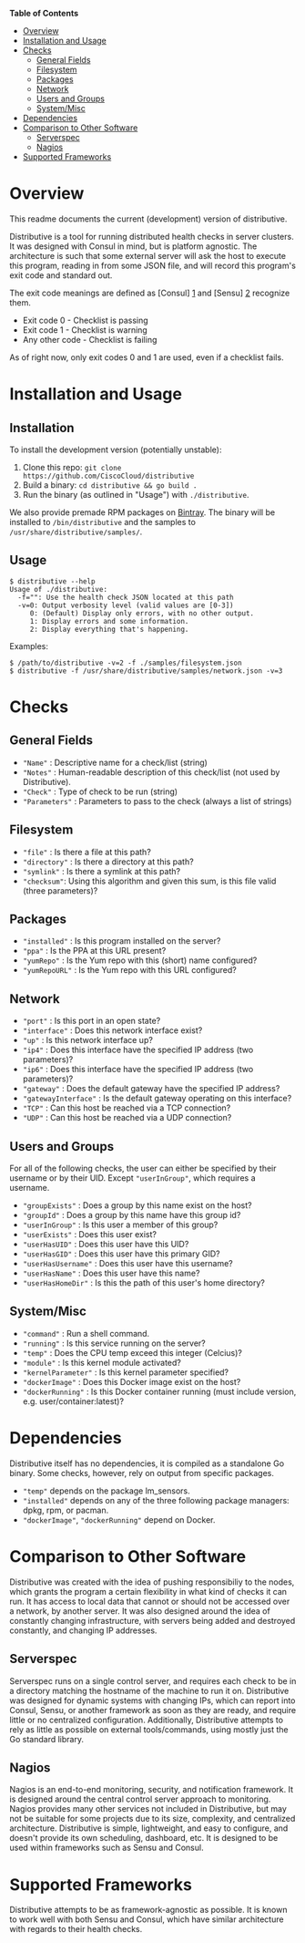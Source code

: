 <!-- markdown-toc start - Don't edit this section. Run M-x markdown-toc/generate-toc again -->
**Table of Contents**

- [Overview](#overview)
- [Installation and Usage](#installation-and-usage)
- [Checks](#checks)
    - [General Fields](#general-fields)
    - [Filesystem](#filesystem)
    - [Packages](#packages)
    - [Network](#network)
    - [Users and Groups](#users-and-groups)
    - [System/Misc](#system/misc)
- [Dependencies](#dependencies)
- [Comparison to Other Software](#comparison-to-other-software)
    - [Serverspec](#serverspec)
    - [Nagios](#nagios)
- [Supported Frameworks](#supported-frameworks)

<!-- markdown-toc end -->

Overview
========

This readme documents the current (development) version of distributive.

Distributive is a tool for running distributed health checks in server clusters.
It was designed with Consul in mind, but is platform agnostic.  The architecture
is such that some external server will ask the host to execute this program,
reading in from some JSON file, and will record this
program's exit code and standard out.

The exit code meanings are defined as [Consul] [1] and [Sensu] [2] recognize
them.

 * Exit code 0 - Checklist is passing
 * Exit code 1 - Checklist is warning
 * Any other code - Checklist is failing

As of right now, only exit codes 0 and 1 are used, even if a checklist fails.

Installation and Usage
======================

Installation
------------
To install the development version (potentially unstable):
 1. Clone this repo: `git clone https://github.com/CiscoCloud/distributive`
 2. Build a binary: `cd distributive && go build .`
 3. Run the binary (as outlined in "Usage") with `./distributive`.

We also provide premade RPM packages on
[Bintray](https://bintray.com/ciscocloud/rpm/Distributive/view#files). The
binary will be installed to `/bin/distributive` and the samples to
`/usr/share/distributive/samples/`.

Usage
-----

```
$ distributive --help
Usage of ./distributive:
  -f="": Use the health check JSON located at this path
  -v=0: Output verbosity level (valid values are [0-3])
     0: (Default) Display only errors, with no other output.
     1: Display errors and some information.
     2: Display everything that's happening.
```

Examples:

```
$ /path/to/distributive -v=2 -f ./samples/filesystem.json
$ distributive -f /usr/share/distributive/samples/network.json -v=3
```

Checks
=======

General Fields
-----------

 * `"Name"` : Descriptive name for a check/list (string)
 * `"Notes"` : Human-readable description of this check/list (not used by Distributive).
 * `"Check"` : Type of check to be run (string)
 * `"Parameters"` : Parameters to pass to the check (always a list of strings)

Filesystem
----------
 * `"file"` : Is there a file at this path?
 * `"directory"` : Is there a directory at this path?
 * `"symlink"` : Is there a symlink at this path?
 * `"checksum"`: Using this algorithm and given this sum, is this file valid (three parameters)?

Packages
--------

 * `"installed"` : Is this program installed on the server?
 * `"ppa"` : Is the PPA at this URL present?
 * `"yumRepo"` : Is the Yum repo with this (short) name configured?
 * `"yumRepoURL"` : Is the Yum repo with this URL configured?

Network
-------

 * `"port"` : Is this port in an open state?
 * `"interface"` : Does this network interface exist?
 * `"up"` : Is this network interface up?
 * `"ip4"` : Does this interface have the specified IP address (two parameters)?
 * `"ip6"` : Does this interface have the specified IP address (two parameters)?
 * `"gateway"` : Does the default gateway have the specified IP address?
 * `"gatewayInterface"` : Is the default gateway operating on this interface?
 * `"TCP"` : Can this host be reached via a TCP connection?
 * `"UDP"` : Can this host be reached via a UDP connection?

Users and Groups
----------------

For all of the following checks, the user can either be specified by their
username or by their UID. Except `"userInGroup"`, which requires a username.

 * `"groupExists"` : Does a group by this name exist on the host?
 * `"groupId"` : Does a group by this name have this group id?
 * `"userInGroup"` : Is this user a member of this group?
 * `"userExists"` : Does this user exist?
 * `"userHasUID"` : Does this user have this UID?
 * `"userHasGID"` : Does this user have this primary GID?
 * `"userHasUsername"` : Does this user have this username?
 * `"userHasName"` : Does this user have this name?
 * `"userHasHomeDir"` : Is this the path of this user's home directory?

System/Misc
-----------

 * `"command"` : Run a shell command.
 * `"running"` : Is this service running on the server?
 * `"temp"` : Does the CPU temp exceed this integer (Celcius)?
 * `"module"` : Is this kernel module activated?
 * `"kernelParameter"` : Is this kernel parameter specified?
 * `"dockerImage"` : Does this Docker image exist on the host?
 * `"dockerRunning"` : Is this Docker container running (must include version,
 e.g. user/container:latest)?

Dependencies
============

Distributive itself has no dependencies, it is compiled as a standalone Go
binary. Some checks, however, rely on output from specific packages.

 * `"temp"` depends on the package lm_sensors.
 * `"installed"` depends on any of the three following package managers: dpkg, rpm, or pacman.
 * `"dockerImage"`, `"dockerRunning"` depend on Docker.

Comparison to Other Software
============================

Distributive was created with the idea of pushing responsibiliy to the nodes,
which grants the program a certain flexibility in what kind of checks it can run.
It has access to local data that cannot or should not be accessed over a network,
by another server. It was also designed around the idea of constantly changing
infrastructure, with servers being added and destroyed constantly, and changing
IP addresses.

Serverspec
----------

Serverspec runs on a single control server, and requires each check to be in a
directory matching the hostname of the machine to run it on. Distributive was
designed for dynamic systems with changing IPs, which can report into Consul,
Sensu, or another framework as soon as they are ready, and require little or no
centralized configuration. Additionally, Distributive attempts to rely as little
as possible on external tools/commands, using mostly just the Go standard library.

Nagios
------

Nagios is an end-to-end monitoring, security, and notification framework. It is
designed around the central control server approach to monitoring. Nagios provides
many other services not included in Distributive, but may not be suitable for
some projects due to its size, complexity, and centralized architecture.
Distributive is simple, lightweight, and easy to configure, and doesn't provide
its own scheduling, dashboard, etc. It is designed to be used within frameworks
such as Sensu and Consul.

Supported Frameworks
====================

Distributive attempts to be as framework-agnostic as possible. It is known to
work well with both Sensu and Consul, which have similar architecture with
regards to their health checks.

[1]: https://www.consul.io/docs/agent/checks.html "Consul"
[2]: https://sensuapp.org/docs/0.18/checks "Sensu"
